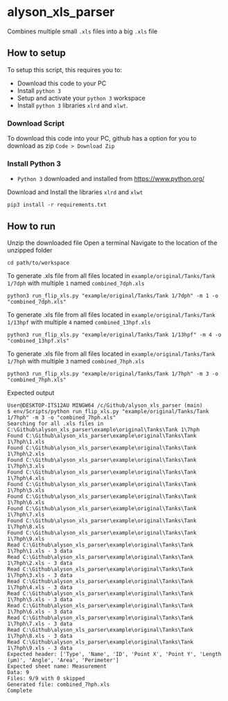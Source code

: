 # alyson_xls_parser
Combines multiple small `.xls` files into a big `.xls` file

## How to setup
To setup this script, this requires you to:
- Download this code to your PC
- Install `python 3` 
- Setup and activate your `python 3` workspace
- Install `python 3` libraries `xlrd` and `xlwt`.

### Download Script
To download this code into your PC, github has a option for you to download as zip `Code > Download Zip`

### Install Python 3
- `Python 3` downloaded and installed from https://www.python.org/

Download and Install the libraries `xlrd` and `xlwt`
```
pip3 install -r requirements.txt
```

## How to run
Unzip the downloaded file
Open a terminal
Navigate to the location of the unzipped folder
```
cd path/to/workspace
```
To generate .xls file from all files located in `example/original/Tanks/Tank 1/7dph` with multiple `1` named `combined_7dph.xls`
```
python3 run_flip_xls.py "example/original/Tanks/Tank 1/7dph" -m 1 -o "combined_7dph.xls"
```
To generate .xls file from all files located in `example/original/Tanks/Tank 1/13hpf` with multiple `4` named `combined_13hpf.xls`
```
python3 run_flip_xls.py "example/original/Tanks/Tank 1/13hpf" -m 4 -o "combined_13hpf.xls"
```
To generate .xls file from all files located in `example/original/Tanks/Tank 1/7hph` with multiple `3` named `combined_7hph.xls`
```
python3 run_flip_xls.py "example/original/Tanks/Tank 1/7hph" -m 3 -o "combined_7hph.xls"
```
Expected output
```
User@DESKTOP-ITS12AU MINGW64 /c/Github/alyson_xls_parser (main)
$ env/Scripts/python run_flip_xls.py "example/original/Tanks/Tank 1/7hph" -m 3 -o "combined_7hph.xls"
Searching for all .xls files in C:\Github\alyson_xls_parser\example\original\Tanks\Tank 1\7hph
Found C:\Github\alyson_xls_parser\example\original\Tanks\Tank 1\7hph\1.xls
Found C:\Github\alyson_xls_parser\example\original\Tanks\Tank 1\7hph\2.xls
Found C:\Github\alyson_xls_parser\example\original\Tanks\Tank 1\7hph\3.xls
Found C:\Github\alyson_xls_parser\example\original\Tanks\Tank 1\7hph\4.xls
Found C:\Github\alyson_xls_parser\example\original\Tanks\Tank 1\7hph\5.xls
Found C:\Github\alyson_xls_parser\example\original\Tanks\Tank 1\7hph\6.xls
Found C:\Github\alyson_xls_parser\example\original\Tanks\Tank 1\7hph\7.xls
Found C:\Github\alyson_xls_parser\example\original\Tanks\Tank 1\7hph\8.xls
Found C:\Github\alyson_xls_parser\example\original\Tanks\Tank 1\7hph\9.xls
Read C:\Github\alyson_xls_parser\example\original\Tanks\Tank 1\7hph\1.xls - 3 data
Read C:\Github\alyson_xls_parser\example\original\Tanks\Tank 1\7hph\2.xls - 3 data
Read C:\Github\alyson_xls_parser\example\original\Tanks\Tank 1\7hph\3.xls - 3 data
Read C:\Github\alyson_xls_parser\example\original\Tanks\Tank 1\7hph\4.xls - 3 data
Read C:\Github\alyson_xls_parser\example\original\Tanks\Tank 1\7hph\5.xls - 3 data
Read C:\Github\alyson_xls_parser\example\original\Tanks\Tank 1\7hph\6.xls - 3 data
Read C:\Github\alyson_xls_parser\example\original\Tanks\Tank 1\7hph\7.xls - 3 data
Read C:\Github\alyson_xls_parser\example\original\Tanks\Tank 1\7hph\8.xls - 3 data
Read C:\Github\alyson_xls_parser\example\original\Tanks\Tank 1\7hph\9.xls - 3 data
Expected header: ['Type', 'Name', 'ID', 'Point X', 'Point Y', 'Length (µm)', 'Angle', 'Area', 'Perimeter']
Expected sheet name: Measurement
Data: 9
Files: 9/9 with 0 skipped
Generated file: combined_7hph.xls
Complete
```


